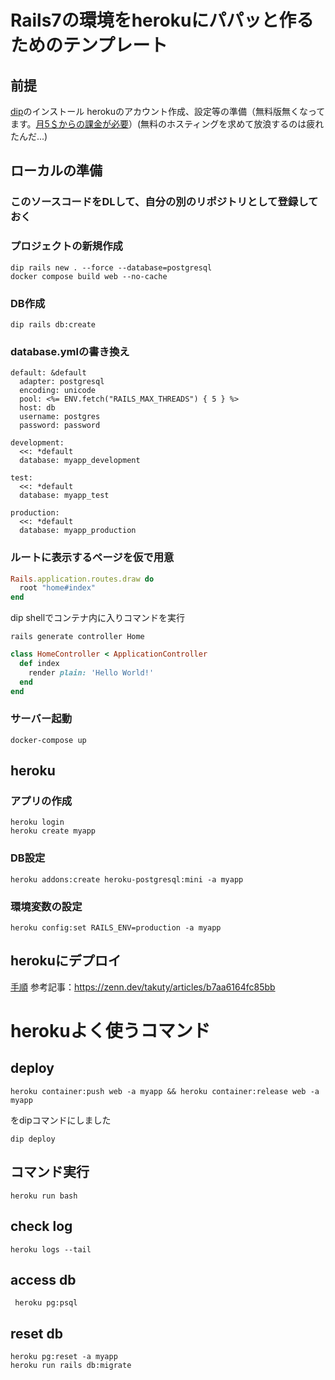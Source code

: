 # Rails7の環境をherokuにパパッと作るためのテンプレート

## 前提
[dip](https://github.com/bibendi/dip)のインストール
herokuのアカウント作成、設定等の準備（無料版無くなってます。[月5＄からの課金が必要](https://jp.heroku.com/pricing)）(無料のホスティングを求めて放浪するのは疲れたんだ...)

## ローカルの準備

### このソースコードをDLして、自分の別のリポジトリとして登録しておく

### プロジェクトの新規作成
```
dip rails new . --force --database=postgresql
docker compose build web --no-cache
```

### DB作成
```
dip rails db:create
```

### database.ymlの書き換え
```
default: &default
  adapter: postgresql
  encoding: unicode
  pool: <%= ENV.fetch("RAILS_MAX_THREADS") { 5 } %>
  host: db
  username: postgres
  password: password

development:
  <<: *default
  database: myapp_development

test:
  <<: *default
  database: myapp_test

production:
  <<: *default
  database: myapp_production
```

### ルートに表示するページを仮で用意
```ruby:route.rb
Rails.application.routes.draw do
  root "home#index"
end
```

dip shellでコンテナ内に入りコマンドを実行
```
rails generate controller Home
```

```ruby:home_controller.rb
class HomeController < ApplicationController
  def index
    render plain: 'Hello World!'
  end
end
```

### サーバー起動
```
docker-compose up
```

## heroku
### アプリの作成
```
heroku login
heroku create myapp
```

### DB設定
```
heroku addons:create heroku-postgresql:mini -a myapp
```

### 環境変数の設定
```
heroku config:set RAILS_ENV=production -a myapp
```

## herokuにデプロイ
[手順](https://devcenter.heroku.com/ja/articles/build-docker-images-heroku-yml)
参考記事：https://zenn.dev/takuty/articles/b7aa6164fc85bb

# herokuよく使うコマンド
## deploy

```
heroku container:push web -a myapp && heroku container:release web -a myapp
```

をdipコマンドにしました

```
dip deploy
```

## コマンド実行

```
heroku run bash
```

## check log

```
heroku logs --tail
```

## access db

```
 heroku pg:psql
```

## reset db

```
heroku pg:reset -a myapp
heroku run rails db:migrate
```

